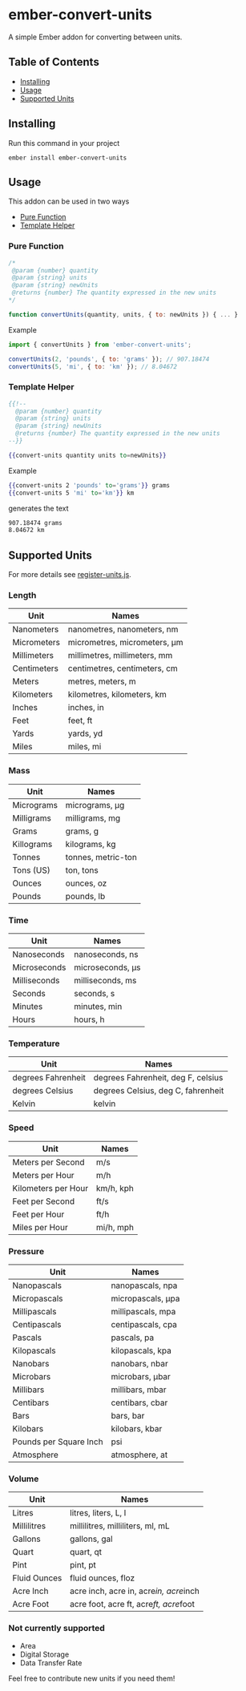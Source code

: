 # ember-convert-units

A simple Ember addon for converting between units.

## Table of Contents

- [Installing](#installing)
- [Usage](#usage)
- [Supported Units](#supported-units)

## Installing

Run this command in your project

```
ember install ember-convert-units
```

## Usage

This addon can be used in two ways

- [Pure Function](#pure-function)
- [Template Helper](#template-helper)


### Pure Function

```js
/*
 @param {number} quantity
 @param {string} units
 @param {string} newUnits
 @returns {number} The quantity expressed in the new units
*/

function convertUnits(quantity, units, { to: newUnits }) { ... }
```

Example

```js
import { convertUnits } from 'ember-convert-units';

convertUnits(2, 'pounds', { to: 'grams' }); // 907.18474
convertUnits(5, 'mi', { to: 'km' }); // 8.04672
```

### Template Helper

```hbs
{{!--
  @param {number} quantity
  @param {string} units
  @param {string} newUnits 
  @returns {number} The quantity expressed in the new units
--}}

{{convert-units quantity units to=newUnits}}
```

Example

```hbs
{{convert-units 2 'pounds' to='grams'}} grams
{{convert-units 5 'mi' to='km'}} km
```

generates the text

```html
907.18474 grams
8.04672 km
```

## Supported Units

For more details see [register-units.js](./addon/register-units.js).

### Length

Unit                  | Names
----------------------|---------------------------------------
Nanometers            | nanometres, nanometers, nm
Micrometers           | micrometres, micrometers, μm
Millimeters           | millimetres, millimeters, mm
Centimeters           | centimetres, centimeters, cm
Meters                | metres, meters, m
Kilometers            | kilometres, kilometers, km
Inches                | inches, in
Feet                  | feet, ft
Yards                 | yards, yd
Miles                 | miles, mi

### Mass

Unit                  | Names
----------------------|---------------------------------------
Micrograms            | micrograms, μg
Milligrams            | milligrams, mg
Grams                 | grams, g
Killograms            | kilograms, kg
Tonnes                | tonnes, metric-ton
Tons (US)             | ton, tons
Ounces                | ounces, oz
Pounds                | pounds, lb

### Time

Unit                  | Names
----------------------|---------------------------------------
Nanoseconds           | nanoseconds, ns
Microseconds          | microseconds, µs
Milliseconds          | milliseconds, ms
Seconds               | seconds, s
Minutes               | minutes, min
Hours                 | hours, h

### Temperature

Unit                  | Names
----------------------|---------------------------------------
degrees Fahrenheit    | degrees Fahrenheit, deg F, celsius
degrees Celsius       | degrees Celsius, deg C, fahrenheit
Kelvin                | kelvin

### Speed

Unit                  | Names
----------------------|---------------------------------------
Meters per Second     | m/s
Meters per Hour       | m/h
Kilometers per Hour   | km/h, kph
Feet per Second       | ft/s
Feet per Hour         | ft/h
Miles per Hour        | mi/h, mph

### Pressure

Unit                  | Names
----------------------|---------------------------------------
Nanopascals           | nanopascals, npa
Micropascals          | micropascals, μpa
Millipascals          | millipascals, mpa
Centipascals          | centipascals, cpa
Pascals               | pascals, pa
Kilopascals           | kilopascals, kpa
Nanobars              | nanobars, nbar
Microbars             | microbars, μbar
Millibars             | millibars, mbar
Centibars             | centibars, cbar
Bars                  | bars, bar
Kilobars              | kilobars, kbar
Pounds per Square Inch| psi
Atmosphere            | atmosphere, at

### Volume

Unit                  | Names
----------------------|---------------------------------------
Litres                | litres, liters, L, l
Millilitres           | millilitres, milliliters, ml, mL
Gallons               | gallons, gal
Quart                 | quart, qt
Pint                  | pint, pt
Fluid Ounces          | fluid ounces, floz
Acre Inch             | acre inch, acre in, acre*in, acre*inch
Acre Foot             | acre foot, acre ft, acre*ft, acre*foot

### Not currently supported

- Area
- Digital Storage
- Data Transfer Rate

Feel free to contribute new units if you need them!
